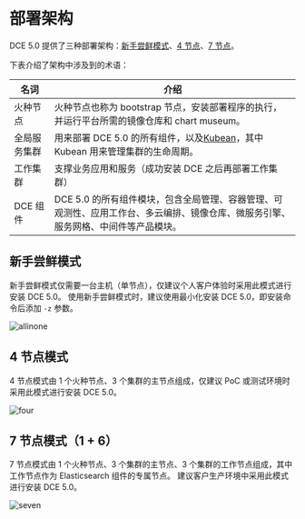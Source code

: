 # 部署架构

DCE 5.0 提供了三种部署架构：[新手尝鲜模式](#_2)、[4 节点](#4)、[7 节点](#7-1-6)。

下表介绍了架构中涉及到的术语：

| 名词         | 介绍                                                                                                        |
| ------------ | ---------------------------------------------------------------------------------------------------------- |
| 火种节点     | 火种节点也称为 bootstrap 节点，安装部署程序的执行，并运行平台所需的镜像仓库和 chart museum。                             |
| 全局服务集群 | 用来部署 DCE 5.0 的所有组件，以及[Kubean](https://github.com/kubean-io/kubean)，其中 Kubean 用来管理集群的生命周期。  |
| 工作集群     | 支撑业务应用和服务（成功安装 DCE 之后再部署工作集群）                                                               |
| DCE 组件 | DCE 5.0 的所有组件模块，包含全局管理、容器管理、可观测性、应用工作台、多云编排、镜像仓库、微服务引擎、服务网格、中间件等产品模块。 |

## 新手尝鲜模式

新手尝鲜模式仅需要一台主机（单节点），仅建议个人客户体验时采用此模式进行安装 DCE 5.0。
使用新手尝鲜模式时，建议使用最小化安装 DCE 5.0，即安装命令后添加 `-z` 参数。

![allinone](https://docs.daocloud.io/daocloud-docs-images/docs/install/images/allinone.png)

## 4 节点模式

4 节点模式由 1 个火种节点、3 个集群的主节点组成，仅建议 PoC 或测试环境时采用此模式进行安装 DCE 5.0。

![four](https://docs.daocloud.io/daocloud-docs-images/docs/install/images/four.png)

## 7 节点模式（1 + 6）

7 节点模式由 1 个火种节点、3 个集群的主节点、3 个集群的工作节点组成，其中工作节点作为 Elasticsearch 组件的专属节点。
建议客户生产环境中采用此模式进行安装 DCE 5.0。

![seven](https://docs.daocloud.io/daocloud-docs-images/docs/install/images/seven.png)
